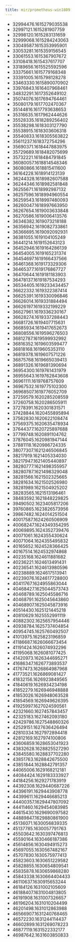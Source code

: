 ```yaml
---
title: mir/prometheus-win1809
---
```

- 32994476.1615279035538
- 32997121.1615281907759
- 32998120.1615283131659
- 32999068.1615284243063
- 33049587.1615353995901
- 33053281.1615359156545
- 33061553.1615367907672
- 33108418.1615437617707
- 33189656.1615525592596
- 33375661.1615779168348
- 33391005.1615798128278
- 33463330.1615890070902
- 33976843.1616407968461
- 34832291.1617352649102
- 35074076.1617694764461
- 35080179.1617702470367
- 35144816.1617793638653
- 35316635.1617962444626
- 35528335.1618289256402
- 35538298.1618303127790
- 35538915.1618303606318
- 35540833.1618305563822
- 35611237.1618372754296
- 35690371.1618447883975
- 35729689.1618482075699
- 35732221.1618484791845
- 36080057.1618814548346
- 36080866.1618815411600
- 36164228.1618914123139
- 36244328.1618982607588
- 36244346.1618982581848
- 36255671.1618992987132
- 36257596.1618994960554
- 36259543.1618997480093
- 36260047.1618997663950
- 36267654.1619003633848
- 36270586.1619006413576
- 36346382.1619073218188
- 36356942.1619082733861
- 36366695.1619092092931
- 36381055.1619104105249
- 36441214.1619152643123
- 36452946.1619164286139
- 36454005.1619165231374
- 36454697.1619166437566
- 36461368.1619173329306
- 36465377.1619176867727
- 36470644.1619181183903
- 36478137.1619187534293
- 36534405.1619233434457
- 36622332.1619322387414
- 36625391.1619330096846
- 36626014.1619331884494
- 36626197.1619332199229
- 36627961.1619336230167
- 36628274.1619337288443
- 36681726.1619407715631
- 36685934.1619417652673
- 36808556.1619596276503
- 36812787.1619599932992
- 36816352.1619603599477
- 36818168.1619605353110
- 36819378.1619607571226
- 36875768.1619665039413
- 36891326.1619681390694
- 36954300.1619761431979
- 36955643.1619762843608
- 36961111.1619768757609
- 36967532.1619775102300
- 36968507.1619776052709
- 37259579.1620285208559
- 37260758.1620286505911
- 37278391.1620301831571
- 37428844.1620455895894
- 37562830.1620622108474
- 37569375.1620635478934
- 37644377.1620725897688
- 37799748.1620891104762
- 37876045.1620981947144
- 37881118.1620986724335
- 38077307.1621246506845
- 38217919.1621405334030
- 38217947.1621405440897
- 38280777.1621498355957
- 38280787.1621498329048
- 38281566.1621502325665
- 38281634.1621502526980
- 38281989.1621504925202
- 38283565.1621513196461
- 38483592.1621848229825
- 39490502.1623405817206
- 39760865.1623826573956
- 39867482.1624014251504
- 40017587.1624260506909
- 40068247.1624349354295
- 40069895.1624352739476
- 40071061.1624355430624
- 40071064.1624355495832
- 40165652.1624528366425
- 40167514.1624532974868
- 40235168.1624611881682
- 40236221.1624613491431
- 40236541.1624613980596
- 40238889.1624617513941
- 40239076.1624617728800
- 40411767.1624955863044
- 40468427.1625044573743
- 40468789.1625045586716
- 40468791.1625045643860
- 40468907.1625045873916
- 40514430.1625121445218
- 40810629.1625552991119
- 40882302.1625657954446
- 40938784.1625737404854
- 40954745.1625760492507
- 41013975.1625823196859
- 41186687.1626066673454
- 41191424.1626074932296
- 41195068.1626081077425
- 41420973.1626344695271
- 41686347.1626773893537
- 41767473.1626864987968
- 41773521.1626869081427
- 41832156.1626923849565
- 41840619.1626934234198
- 41852279.1626946948888
- 41853026.1626948063528
- 41854569.1626949626395
- 41925997.1627024590561
- 42321660.1627457843457
- 42325183.1627462093180
- 42429786.1627548860326
- 42529151.1627636426494
- 42810334.1627972894418
- 42812169.1627974100806
- 43606859.1628653041923
- 43832628.1628825527290
- 43845580.1628837702280
- 43851763.1628842675500
- 43851844.1628842791357
- 44065006.1629168212181
- 44084424.1629183333927
- 44184256.1629271783919
- 44392308.1629440687226
- 44396191.1629443908778
- 44399611.1629446685213
- 44400357.1629447807092
- 44411460.1629454083985
- 44615430.1629690097582
- 44889847.1629880861900
- 45136071.1630056839335
- 45137785.1630057791763
- 45503642.1630397476813
- 45590164.1630466187386
- 45614856.1630494915273
- 45697055.1630567482167
- 45707830.1630575977413
- 45823603.1630651229582
- 45828855.1630654809541
- 45835878.1630659868280
- 45843338.1630664404433
- 46110637.1630915653244
- 46184126.1631002105609
- 46188407.1631004813805
- 46191908.1631007326657
- 46196204.1631010204499
- 46201498.1631012863988
- 46566907.1631240768465
- 46572230.1631244114437
- 46602899.1631269078223
- 46877119.1631522332177
- 46987642.1631603850833

